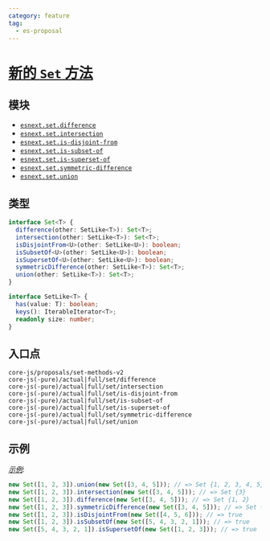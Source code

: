 ```yaml
---
category: feature
tag:
  - es-proposal
---
```


# [新的 `Set` 方法](https://github.com/tc39/proposal-set-methods)

## 模块

- [`esnext.set.difference`](https://github.com/zloirock/core-js/blob/master/packages/core-js/modules/esnext.set.difference.js)
- [`esnext.set.intersection`](https://github.com/zloirock/core-js/blob/master/packages/core-js/modules/esnext.set.intersection.js)
- [`esnext.set.is-disjoint-from`](https://github.com/zloirock/core-js/blob/master/packages/core-js/modules/esnext.set.is-disjoint-from.js)
- [`esnext.set.is-subset-of`](https://github.com/zloirock/core-js/blob/master/packages/core-js/modules/esnext.set.is-subset-of.js)
- [`esnext.set.is-superset-of`](https://github.com/zloirock/core-js/blob/master/packages/core-js/modules/esnext.set.is-superset-of.js)
- [`esnext.set.symmetric-difference`](https://github.com/zloirock/core-js/blob/master/packages/core-js/modules/esnext.set.symmetric-difference.js)
- [`esnext.set.union`](https://github.com/zloirock/core-js/blob/master/packages/core-js/modules/esnext.set.union.js)

## 类型

```ts
interface Set<T> {
  difference(other: SetLike<T>): Set<T>;
  intersection(other: SetLike<T>): Set<T>;
  isDisjointFrom<U>(other: SetLike<U>): boolean;
  isSubsetOf<U>(other: SetLike<U>): boolean;
  isSupersetOf<U>(other: SetLike<U>): boolean;
  symmetricDifference(other: SetLike<T>): Set<T>;
  union(other: SetLike<T>): Set<T>;
}

interface SetLike<T> {
  has(value: T): boolean;
  keys(): IterableIterator<T>;
  readonly size: number;
}
```

## 入口点

```
core-js/proposals/set-methods-v2
core-js(-pure)/actual|full/set/difference
core-js(-pure)/actual|full/set/intersection
core-js(-pure)/actual|full/set/is-disjoint-from
core-js(-pure)/actual|full/set/is-subset-of
core-js(-pure)/actual|full/set/is-superset-of
core-js(-pure)/actual|full/set/symmetric-difference
core-js(-pure)/actual|full/set/union
```

## 示例

[_示例_](https://tinyurl.com/2henaoac):

```js
new Set([1, 2, 3]).union(new Set([3, 4, 5])); // => Set {1, 2, 3, 4, 5}
new Set([1, 2, 3]).intersection(new Set([3, 4, 5])); // => Set {3}
new Set([1, 2, 3]).difference(new Set([3, 4, 5])); // => Set {1, 2}
new Set([1, 2, 3]).symmetricDifference(new Set([3, 4, 5])); // => Set {1, 2, 4, 5}
new Set([1, 2, 3]).isDisjointFrom(new Set([4, 5, 6])); // => true
new Set([1, 2, 3]).isSubsetOf(new Set([5, 4, 3, 2, 1])); // => true
new Set([5, 4, 3, 2, 1]).isSupersetOf(new Set([1, 2, 3])); // => true
```
